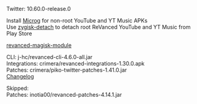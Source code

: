 Twitter: 10.60.0-release.0  

Install [Microg](https://github.com/ReVanced/GmsCore/releases) for non-root YouTube and YT Music APKs  
Use [zygisk-detach](https://github.com/j-hc/zygisk-detach) to detach root ReVanced YouTube and YT Music from Play Store  

[revanced-magisk-module](https://github.com/j-hc/revanced-magisk-module)
  
CLI: j-hc/revanced-cli-4.6.0-all.jar  
Integrations: crimera/revanced-integrations-1.30.0.apk  
Patches: crimera/piko-twitter-patches-1.41.0.jar  
[Changelog](https://github.com/crimera/piko/releases/tag/v1.41.0)  

Skipped:  
Patches: inotia00/revanced-patches-4.14.1.jar    
